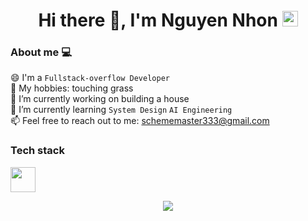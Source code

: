 <h1 align="center">
  Hi there 👋, I'm Nguyen Nhon <img src="https://cultofthepartyparrot.com/parrots/hd/githubparrot.gif" width="25" height="25"/>
</h1>

### About me  💻


😄 I'm a `Fullstack-overflow Developer` \
👯 My hobbies: touching grass \
🔭 I’m currently working on building a house \
🌱 I’m currently learning `System Design` `AI Engineering` \
📫 Feel free to reach out to me: schememaster333@gmail.com



### Tech stack
<img src="https://user-images.githubusercontent.com/74038190/212284087-bbe7e430-757e-4901-90bf-4cd2ce3e1852.gif" width="40">

<p align="center">
  <a href="https://skillicons.dev">
    <img src="https://skillicons.dev/icons?i=tailwind,threejs,javascript,typescript,nodejs,nestjs,react,next,vue,python,fastapi,java,spring,php,laravel,mongodb,postgresql,mysql,redis,rabbitmq,kafka,git,githubactions,aws,terraform,kubernetes,docker,linux,bash,arch,neovim" />
  </a>
</p>
